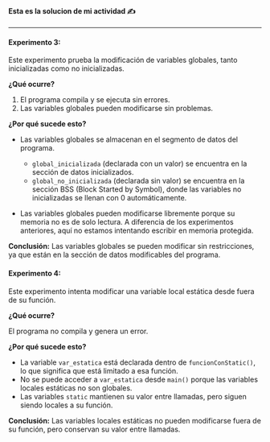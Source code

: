 
#### Esta es la solucion de mi actividad ✍️
---

#### **Experimento 3:**
Este experimento prueba la modificación de variables globales, tanto inicializadas como no inicializadas.

**¿Qué ocurre?**
1. El programa compila y se ejecuta sin errores.
2. Las variables globales pueden modificarse sin problemas.

**¿Por qué sucede esto?**

- Las variables globales se almacenan en el segmento de datos del programa.

    - `global_inicializada` (declarada con un valor) se encuentra en la sección de datos inicializados.
    - `global_no_inicializada` (declarada sin valor) se encuentra en la sección BSS (Block Started by Symbol), donde las variables no inicializadas se llenan con 0 automáticamente.
- Las variables globales pueden modificarse libremente porque su memoria no es de solo lectura.
A diferencia de los experimentos anteriores, aquí no estamos intentando escribir en memoria protegida.

**Conclusión:**
Las variables globales se pueden modificar sin restricciones, ya que están en la sección de datos modificables del programa.

#### **Experimento 4:**
Este experimento intenta modificar una variable local estática desde fuera de su función.

**¿Qué ocurre?**

El programa no compila y genera un error.

**¿Por qué sucede esto?**

- La variable `var_estatica` está declarada dentro de `funcionConStatic()`, lo que significa que está limitado a esa función.
- No se puede acceder a `var_estatica` desde `main()` porque las variables locales estáticas no son globales.
- Las variables `static` mantienen su valor entre llamadas, pero siguen siendo locales a su función.

**Conclusión:**
Las variables locales estáticas no pueden modificarse fuera de su función, pero conservan su valor entre llamadas.